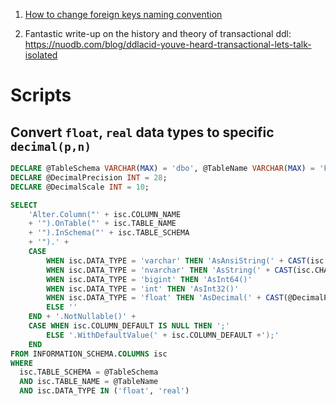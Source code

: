 1. [How to change foreign keys naming convention](https://github.com/fluentmigrator/fluentmigrator/issues/814)

2. Fantastic write-up on the history and theory of transactional ddl: https://nuodb.com/blog/ddlacid-youve-heard-transactional-lets-talk-isolated

# Scripts

## Convert `float`, `real` data types to specific `decimal(p,n)`
```sql
DECLARE @TableSchema VARCHAR(MAX) = 'dbo', @TableName VARCHAR(MAX) = 'Foo';
DECLARE @DecimalPrecision INT = 28;
DECLARE @DecimalScale INT = 10;

SELECT
	'Alter.Column("' + isc.COLUMN_NAME
	+ '").OnTable("' + isc.TABLE_NAME
	+ '").InSchema("' + isc.TABLE_SCHEMA
	+ '").' +
	CASE
		WHEN isc.DATA_TYPE = 'varchar' THEN 'AsAnsiString(' + CAST(isc.CHARACTER_MAXIMUM_LENGTH AS VARCHAR) + ')'
		WHEN isc.DATA_TYPE = 'nvarchar' THEN 'AsString(' + CAST(isc.CHARACTER_MAXIMUM_LENGTH AS VARCHAR) + ')'
		WHEN isc.DATA_TYPE = 'bigint' THEN 'AsInt64()'
		WHEN isc.DATA_TYPE = 'int' THEN 'AsInt32()'
		WHEN isc.DATA_TYPE = 'float' THEN 'AsDecimal(' + CAST(@DecimalPrecision AS VARCHAR) + ', ' + CAST(@DecimalScale AS VARCHAR) + ')'
		ELSE ''
	END + '.NotNullable()' +
	CASE WHEN isc.COLUMN_DEFAULT IS NULL THEN ';'
		ELSE '.WithDefaultValue(' + isc.COLUMN_DEFAULT +');'
	END
FROM INFORMATION_SCHEMA.COLUMNS isc
WHERE
  isc.TABLE_SCHEMA = @TableSchema
  AND isc.TABLE_NAME = @TableName
  AND isc.DATA_TYPE IN ('float', 'real')
```
